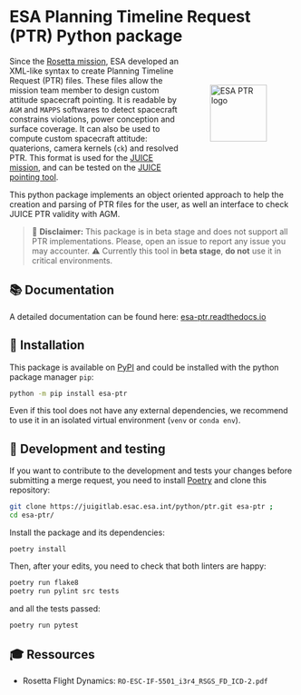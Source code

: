 ESA Planning Timeline Request (PTR) Python package
==================================================
<img src="https://esa-ptr.readthedocs.io/en/1.3/_static/ptr-logo.svg" align="right" hspace="50" vspace="50" height="100" alt="ESA PTR logo">

Since the [Rosetta mission](https://www.esa.int/Science_Exploration/Space_Science/Rosetta),
ESA developed an XML-like syntax to create Planning Timeline Request (PTR) files.
These files allow the mission team member to design custom attitude spacecraft pointing.
It is readable by `AGM` and `MAPPS` softwares to detect spacecraft constrains violations,
power conception and surface coverage. It can also be used to compute custom spacecraft
attitude: quaterions, camera kernels (`ck`) and resolved PTR.
This format is used for the [JUICE mission](https://sci.esa.int/web/juice),
and can be tested on the [JUICE pointing tool](https://juicept.esac.esa.int).

This python package implements an object oriented approach to help the creation and parsing
of PTR files for the user, as well an interface to check JUICE PTR validity with AGM.

> 🚧 **Disclaimer:** This package is in beta stage and does not support all PTR implementations.
> Please, open an issue to report any issue you may accounter.
> ⚠️ Currently this tool in **beta stage**, **do not** use it in critical environments.

📚 Documentation
----------------
A detailed documentation can be found here: [esa-ptr.readthedocs.io](https://esa-ptr.readthedocs.io/)

🐍 Installation
---------------

This package is available on [PyPI](https://pypi.org/project/esa-ptr/) and could be installed with the python package manager `pip`:

```bash
python -m pip install esa-ptr
```

Even if this tool does not have any external dependencies, we recommend to use it in an isolated virtual environment (`venv` or `conda env`).


🐛 Development and testing
--------------------------

If you want to contribute to the development and tests your changes before submitting a merge request,
you need to install [Poetry](https://python-poetry.org/docs/) and clone this repository:

```bash
git clone https://juigitlab.esac.esa.int/python/ptr.git esa-ptr ;
cd esa-ptr/
```

Install the package and its dependencies:
```
poetry install
```

Then, after your edits, you need to check that both linters are happy:
```bash
poetry run flake8
poetry run pylint src tests
```

and all the tests passed:
```bash
poetry run pytest
```

🎓 Ressources
-------------
* Rosetta Flight Dynamics: `RO-ESC-IF-5501_i3r4_RSGS_FD_ICD-2.pdf`
